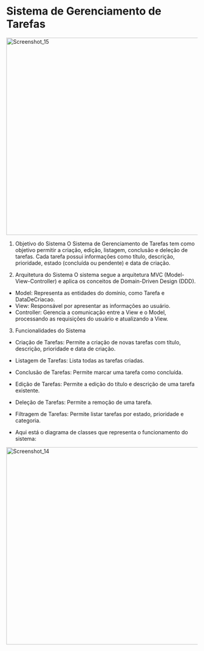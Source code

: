 # Sistema de Gerenciamento de Tarefas
<img width="520" alt="Screenshot_15" src="https://github.com/jcr04/Projeto_tarefas.py/assets/70778525/e627dfb3-a83a-40e1-ae0b-74640381b259">

1. Objetivo do Sistema
O Sistema de Gerenciamento de Tarefas tem como objetivo permitir a criação, edição, listagem, conclusão e deleção de tarefas. Cada tarefa possui informações como título, descrição, prioridade, estado (concluída ou pendente) e data de criação.

2. Arquitetura do Sistema
O sistema segue a arquitetura MVC (Model-View-Controller) e aplica os conceitos de Domain-Driven Design (DDD).

* Model: Representa as entidades do domínio, como Tarefa e DataDeCriacao.
* View: Responsável por apresentar as informações ao usuário.
* Controller: Gerencia a comunicação entre a View e o Model, processando as requisições do usuário e atualizando a View.

3. Funcionalidades do Sistema
* Criação de Tarefas: Permite a criação de novas tarefas com título, descrição, prioridade e data de criação.
* Listagem de Tarefas: Lista todas as tarefas criadas.
* Conclusão de Tarefas: Permite marcar uma tarefa como concluída.
* Edição de Tarefas: Permite a edição do título e descrição de uma tarefa existente.
* Deleção de Tarefas: Permite a remoção de uma tarefa.
* Filtragem de Tarefas: Permite listar tarefas por estado, prioridade e categoria.

* Aqui está o diagrama de classes que representa o funcionamento do sistema:

<img width="520" alt="Screenshot_14" src="https://github.com/jcr04/Projeto_tarefas.py/assets/70778525/2446150d-ed45-4074-9d18-6fa3aa11a062">


